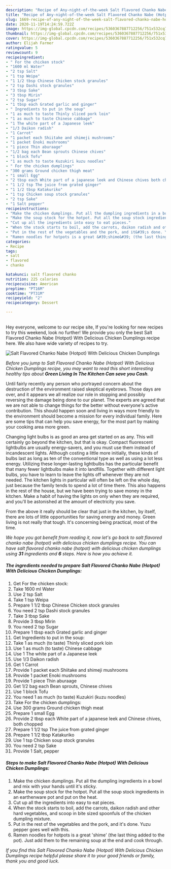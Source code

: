 ```yaml
---
description: "Recipe of Any-night-of-the-week Salt Flavored Chanko Nabe (Hotpot) With Delicious Chicken Dumplings"
title: "Recipe of Any-night-of-the-week Salt Flavored Chanko Nabe (Hotpot) With Delicious Chicken Dumplings"
slug: 1669-recipe-of-any-night-of-the-week-salt-flavored-chanko-nabe-hotpot-with-delicious-chicken-dumplings
date: 2020-11-19T14:24:59.722Z
image: https://img-global.cpcdn.com/recipes/5360367887712256/751x532cq70/salt-flavored-chanko-nabe-hotpot-with-delicious-chicken-dumplings-recipe-main-photo.jpg
thumbnail: https://img-global.cpcdn.com/recipes/5360367887712256/751x532cq70/salt-flavored-chanko-nabe-hotpot-with-delicious-chicken-dumplings-recipe-main-photo.jpg
cover: https://img-global.cpcdn.com/recipes/5360367887712256/751x532cq70/salt-flavored-chanko-nabe-hotpot-with-delicious-chicken-dumplings-recipe-main-photo.jpg
author: Elijah Farmer
ratingvalue: 5
reviewcount: 9
recipeingredient:
- " For the chicken stock"
- "1600 ml Water"
- "2 tsp Salt"
- "1 tsp Weipa"
- "1 1/2 tbsp Chinese Chicken stock granules"
- "2 tsp Dashi stock granules"
- "3 tbsp Sake"
- "3 tbsp Mirin"
- "2 tsp Sugar"
- "1 tbsp each Grated garlic and ginger"
- " Ingredients to put in the soup"
- "1 as much to taste Thinly sliced pork loin"
- "1 as much to taste Chinese cabbage"
- "1 The white part of a Japanese leek"
- "1/3 Daikon radish"
- "1 Carrot"
- "1 packet each Shiitake and shimeji mushrooms"
- "1 packet Enoki mushrooms"
- "1 piece Thin aburaage"
- "1/2 bag each Bean sprouts Chinese chives"
- "1 block Tofu"
- "1 as much to taste Kuzukiri kuzu noodles"
- " For the chicken dumplings"
- "300 grams Ground chicken thigh meat"
- "1 small Egg"
- "2 tbsp each White part of a japanese leek and Chinese chives both chopped"
- "1 1/2 tsp The juice from grated ginger"
- "1 1/2 tbsp Katakuriko"
- "1 tsp Chicken soup stock granules"
- "2 tsp Sake"
- "1 Salt pepper"
recipeinstructions:
- "Make the chicken dumplings. Put all the dumpling ingredients in a bowl and mix with your hands until it&#39;s sticky."
- "Make the soup stock for the hotpot. Put all the soup stock ingredients in an earthenware pot and put on the heat."
- "Cut up all the ingredients into easy to eat pieces."
- "When the stock starts to boil, add the carrots, daikon radish and other hard vegetables, and scoop in bite sized spoonfuls of the chicken dumpling mixture."
- "Put in the rest of the vegetables and the pork, and it&#39;s done. Yuzu pepper goes well with this."
- "Ramen noodles for hotpots is a great &#39;shime&#39; (the last thing added to the pot). Just add them to the remaining soup at the end and cook through."
categories:
- Recipe
tags:
- salt
- flavored
- chanko

katakunci: salt flavored chanko 
nutrition: 225 calories
recipecuisine: American
preptime: "PT16M"
cooktime: "PT31M"
recipeyield: "2"
recipecategory: Dessert

---
```

<br>
Hey everyone, welcome to our recipe site, If you're looking for new recipes to try this weekend, look no further! We provide you only the best Salt Flavored Chanko Nabe (Hotpot) With Delicious Chicken Dumplings recipe here. We also have wide variety of recipes to try.
<br>


![Salt Flavored Chanko Nabe (Hotpot) With Delicious Chicken Dumplings](https://img-global.cpcdn.com/recipes/5360367887712256/751x532cq70/salt-flavored-chanko-nabe-hotpot-with-delicious-chicken-dumplings-recipe-main-photo.jpg)

<i>Before you jump to Salt Flavored Chanko Nabe (Hotpot) With Delicious Chicken Dumplings recipe, you may want to read this short interesting healthy tips about 
<strong>Green Living In The Kitchen Can save you Cash</strong>.</i>
</br>

Until fairly recently any person who portrayed concern about the destruction of the environment raised skeptical eyebrows. Those days are over, and it appears we all realize our role in stopping and possibly reversing the damage being done to our planet. The experts are agreed that we are not able to change things for the better without everyone's active contribution. This should happen soon and living in ways more friendly to the environment should become a mission for every individual family. Here are some tips that can help you save energy, for the most part by making your cooking area more green.

Changing light bulbs is as good an area get started on as any. This will certainly go beyond the kitchen, but that is okay. Compact fluorescent lightbulbs are usually energy-savers, and you must use them instead of incandescent lights. Although costing a little more initially, these kinds of bulbs last as long as ten of the conventional type as well as using a lot less energy. Utilizing these longer-lasting lightbulbs has the particular benefit that many fewer lightbulbs make it into landfills. Together with different light bulbs, you have to learn to leave the lights off whenever they are not needed. The kitchen lights in particular will often be left on the whole day, just because the family tends to spend a lot of time there. This also happens in the rest of the house, but we have been trying to save money in the kitchen. Make a habit of having the lights on only when they are required, and you'll be astonished at the amount of electricity you save.

From the above it really should be clear that just in the kitchen, by itself, there are lots of little opportunities for saving energy and money. Green living is not really that tough. It's concerning being practical, most of the time.


<i>We hope you got benefit from reading it, now let's go back to salt flavored chanko nabe (hotpot) with delicious chicken dumplings recipe. You can have salt flavored chanko nabe (hotpot) with delicious chicken dumplings using <strong>31</strong> ingredients and <strong>6</strong> steps. Here is how you achieve it.
</i>

##### The ingredients needed to prepare Salt Flavored Chanko Nabe (Hotpot) With Delicious Chicken Dumplings:

1. Get  For the chicken stock:
1. Take 1600 ml Water
1. Use 2 tsp Salt
1. Take 1 tsp Weipa
1. Prepare 1 1/2 tbsp Chinese Chicken stock granules
1. You need 2 tsp Dashi stock granules
1. Take 3 tbsp Sake
1. Provide 3 tbsp Mirin
1. You need 2 tsp Sugar
1. Prepare 1 tbsp each Grated garlic and ginger
1. Get  Ingredients to put in the soup:
1. Take 1 as much (to taste) Thinly sliced pork loin
1. Use 1 as much (to taste) Chinese cabbage
1. Use 1 The white part of a Japanese leek
1. Use 1/3 Daikon radish
1. Get 1 Carrot
1. Provide 1 packet each Shiitake and shimeji mushrooms
1. Provide 1 packet Enoki mushrooms
1. Provide 1 piece Thin aburaage
1. Get 1/2 bag each Bean sprouts, Chinese chives
1. Use 1 block Tofu
1. You need 1 as much (to taste) Kuzukiri (kuzu noodles)
1. Take  For the chicken dumplings:
1. Use 300 grams Ground chicken thigh meat
1. Prepare 1 small Egg
1. Provide 2 tbsp each White part of a japanese leek and Chinese chives, both chopped
1. Prepare 1 1/2 tsp The juice from grated ginger
1. Prepare 1 1/2 tbsp Katakuriko
1. Use 1 tsp Chicken soup stock granules
1. You need 2 tsp Sake
1. Provide 1 Salt, pepper


##### Steps to make Salt Flavored Chanko Nabe (Hotpot) With Delicious Chicken Dumplings:

1. Make the chicken dumplings. Put all the dumpling ingredients in a bowl and mix with your hands until it&#39;s sticky.
1. Make the soup stock for the hotpot. Put all the soup stock ingredients in an earthenware pot and put on the heat.
1. Cut up all the ingredients into easy to eat pieces.
1. When the stock starts to boil, add the carrots, daikon radish and other hard vegetables, and scoop in bite sized spoonfuls of the chicken dumpling mixture.
1. Put in the rest of the vegetables and the pork, and it&#39;s done. Yuzu pepper goes well with this.
1. Ramen noodles for hotpots is a great &#39;shime&#39; (the last thing added to the pot). Just add them to the remaining soup at the end and cook through.


<i>If you find this Salt Flavored Chanko Nabe (Hotpot) With Delicious Chicken Dumplings recipe helpful please share it to your good friends or family, thank you and good luck.</i>
